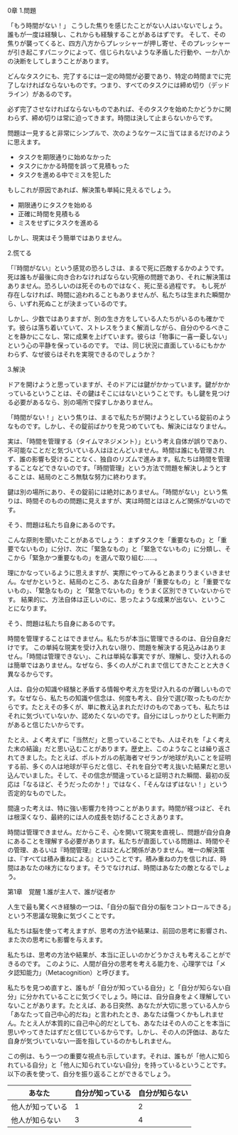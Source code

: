 
0章
1.問題

「もう時間がない！」
こうした焦りを感じたことがない人はいないでしょう。誰もが一度は経験し、これからも経験することがあるはずです。
そして、その焦りが襲ってくると、四方八方からプレッシャーが押し寄せ、そのプレッシャーが引き起こすパニックによって、信じられないような矛盾した行動や、一か八かの決断をしてしまうことがあります。

どんなタスクにも、完了するには一定の時間が必要であり、特定の時間までに完了しなければならないものです。つまり、すべてのタスクには締め切り（デッドライン）があるのです。

必ず完了させなければならないものであれば、そのタスクを始めたかどうかに関わらず、締め切りは常に迫ってきます。時間は決して止まらないからです。

問題は一見すると非常にシンプルで、次のようなケースに当てはまるだけのように思えます。

- タスクを期限通りに始めなかった
- タスクにかかる時間を誤って見積もった
- タスクを進める中でミスを犯した

もしこれが原因であれば、解決策も単純に見えるでしょう。

- 期限通りにタスクを始める
- 正確に時間を見積もる
- ミスをせずにタスクを進める

しかし、現実はそう簡単ではありません。

2.慌てる

「『時間がない』という感覚の恐ろしさは、まるで死に匹敵するかのようです。
死は誰もが最後に向き合わなければならない究極の問題であり、それに解決策はありません。恐ろしいのは死そのものではなく、死に至る過程です。
もし死が存在しなければ、時間に追われることもありませんが、私たちは生まれた瞬間から、いずれ死ぬことが決まっているのです。

しかし、少数ではありますが、別の生き方をしている人たちがいるのも確かです。彼らは落ち着いていて、ストレスをうまく解消しながら、自分のやるべきことを静かにこなし、常に成果を上げています。彼らは「物事に一喜一憂しない」という心の平静を保っているのです。
では、同じ状況に直面しているにもかかわらず、なぜ彼らはそれを実現できるのでしょうか？

3.解決

ドアを開けようと思っていますが、そのドアには鍵がかかっています。鍵がかかっているということは、その鍵はそこにはないということです。もし鍵を見つける必要があるなら、別の場所で探すしかありません。

「時間がない！」という焦りは、まるで私たちが開けようとしている錠前のようなものです。しかし、その錠前ばかりを見つめていても、解決にはなりません。

実は、「時間を管理する（タイムマネジメント）」という考え自体が誤りであり、不可能なことだと気づいている人はほとんどいません。時間は誰にも管理されず、誰の影響も受けることなく、独自のリズムで進みます。私たちは時間を管理することなどできないのです。「時間管理」という方法で問題を解決しようとすることは、結局のところ無駄な努力に終わります。

鍵は別の場所にあり、その錠前には絶対にありません。「時間がない」という焦りは、時間そのものの問題に見えますが、実は時間とはほとんど関係がないのです。

そう、問題は私たち自身にあるのです。

こんな原則を聞いたことがあるでしょう：
まずタスクを「重要なもの」と「重要でないもの」に分け、次に「緊急なもの」と「緊急でないもの」に分類し、そこから「緊急かつ重要なもの」を選んで取り組む……。

理にかなっているように思えますが、実際にやってみるとあまりうまくいきません。なぜかというと、結局のところ、あなた自身が「重要なもの」と「重要でないもの」、「緊急なもの」と「緊急でないもの」をうまく区別できていないからです。
結果的に、方法自体は正しいのに、思ったような成果が出ない、ということになります。

そう、問題は私たち自身にあるのです。

時間を管理することはできません。私たちが本当に管理できるのは、自分自身だけです。
この単純な現実を受け入れない限り、問題を解決する見込みはありません。「時間は管理できない」、これは単純な事実ですが、理解し、受け入れるのは簡単ではありません。なぜなら、多くの人がこれまで信じてきたことと大きく異なるからです。

人は、自分の知識や経験と矛盾する情報や考え方を受け入れるのが難しいものです。なぜなら、私たちの知識や信念は、何度も考え、自分で選び取ったものだからです。たとえその多くが、単に教え込まれただけのものであっても、私たちはそれに気づいていないか、認めたくないのです。自分にはしっかりとした判断力があると信じたいからです。

たとえ、よく考えずに「当然だ」と思っていることでも、人はそれを「よく考えた末の結論」だと思い込むことがあります。歴史上、このようなことは繰り返されてきました。たとえば、ポルトガルの航海者マゼランが地球が丸いことを証明する前、多くの人は地球が平らだと信じ、それを自分で考え抜いた結果だと思い込んでいました。そして、その信念が間違っていると証明された瞬間、最初の反応は「なるほど、そうだったのか！」ではなく、「そんなはずはない！」という否定的なものでした。

間違った考えは、特に強い影響力を持つことがあります。時間が経つほど、それは根深くなり、最終的には人の成長を妨げることさえあります。

時間は管理できません。だからこそ、心を開いて現実を直視し、問題が自分自身にあることを理解する必要があります。私たちが直面している問題は、時間やその管理、あるいは『時間管理』とはほとんど関係がありません。唯一の解決策は、『すべては積み重ねによる』ということです。積み重ねの力を信じれば、時間はあなたの味方になります。そうでなければ、時間はあなたの敵となるでしょう。

第1章　覚醒
1.誰が主人で、誰が従者か

人生で最も驚くべき経験の一つは、「自分の脳で自分の脳をコントロールできる」という不思議な現象に気づくことです。

私たちは脳を使って考えますが、思考の方法や結果は、前回の思考に影響され、また次の思考にも影響を与えます。

私たちは、思考の方法や結果が、本当に正しいのかどうかさえも考えることができるのです。
このように、人間が自分の思考を考える能力を、心理学では「メタ認知能力」（Metacognition）と呼びます。

私たちを見つめ直すと、誰もが「自分が知っている自分」と「自分が知らない自分」に分かれていることに気づくでしょう。時には、自分自身をよく理解していないことがあります。たとえば、ある日突然、あなたが大切に思っている人から「あなたって自己中心的だね」と言われたとき、あなたは傷つくかもしれません。たとえ人が本質的に自己中心的だとしても、あなたはその人のことを本当に思いやってきたはずだと信じているからです。しかし、その人の評価は、あなた自身が気づいていない一面を指しているのかもしれません。

この例は、もう一つの重要な視点も示しています。それは、誰もが「他人に知られている自分」と「他人に知られていない自分」を持っているということです。以下の表を使って、自分を振り返ることができるでしょう。

| あなた | 自分が知っている | 自分が知らない |
| ---- | ---- | ---- |
| 他人が知っている | 1 | 2 |
| 他人が知らない | 3 | 4 |
